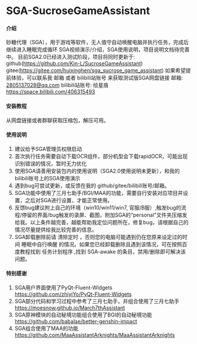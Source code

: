 # SGA-SucroseGameAssistant

#### 介绍
砂糖代理（SGA），用于游戏等软件，无人值守自动唤醒电脑并执行任务，完成后继续进入睡眠完成循环
SGA视频演示/介绍，SGA使用说明，项目说明文档待完善中。
目前SGA2.0已经进入测试阶段，项目将同时更新于:
github(https://github.com/Kin-L/SucroseGameAssistant)
gitee(https://gitee.com/huixinghen/sga_sucrose_game_assistant)
如果希望提前体验，可以联系我 邮箱 或者 bilibili站账号 来获取测试版SGA网盘链接
邮箱: 2805137028@qq.com
bilibili站账号: 绘星痕
https://space.bilibili.com/406315493

#### 安装教程

从网盘链接或者群聊获取压缩包，解压可用。

#### 使用说明

1.  建议给予SGA管理员权限启动
2.  首次执行任务需要自动下载OCR组件，部分机型会下载rapidOCR，可能出现识别错误的情况，暂时无力优化
3.  使用SGA请善用安装包内的使用说明（SGA2.0使用说明未更新），和我的bilibili账号上的SGA使用演示
4.  遇到bug可尝试更新，或反馈在我的 github/gitee/bilibili账号/邮箱。
5.  SGA功能中使用了三月七助手/BGI/MAA的功能，需要自行安装对应项目并设置，之后对SGA进行设置，才能正常使用。
6.  反馈bug建议附上自己的环境（win10/win11/win7, 官服/B服）,触发bug的流程/停留的界面/bug触发的录屏、截图，附加SGA的“personal”文件夹压缩发给我。以上条件越完善，越能帮助我定位问题所在，修复bug，请根据自己的情况尽量提供给我比较完善的信息。
7.  SGA卸载删除前请 清除定时 ，否则您的电脑可能遇到仍在您原来设定过的时间 睡眠中自行唤醒 的情况。如果您已经卸载删除且遇到该情况，可在按照百度教程找到 任务计划程序 ,找到 SGA-awake 的条目，禁用/删除即可解决该问题。

#### 特别感谢

1.  SGA用户界面使用了PyQt-Fluent-Widgets
https://github.com/zhiyiYo/PyQt-Fluent-Widgets
2.  SGA部分代码和学习过程中参考了三月七助手，并组合使用了三月七助手
https://moesnow.github.io/March7thAssistant
3.  SGA原神模块的自动秘境功能组合使用了BGI的自动秘境功能
https://github.com/babalae/better-genshin-impact
4.  SGA组合使用了MAA的功能
https://github.com/MaaAssistantArknights/MaaAssistantArknights
